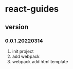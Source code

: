 # react-guides

## version
### 0.0.1.20220314
1. init project
2. add webpack
3. webpack add html template

